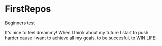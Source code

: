 # FirstRepos
Beginners test


It's nice to feel dreammy! 
When I think about my future I start to push harder cause I want to achieve all my goals, to be succesful, to WIN LIFE!
